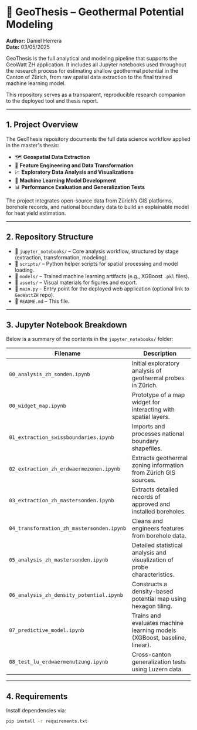 # 📘 GeoThesis – Geothermal Potential Modeling

**Author:** Daniel Herrera  
**Date:** 03/05/2025

GeoThesis is the full analytical and modeling pipeline that supports the GeoWatt ZH application. It includes all Jupyter notebooks used throughout the research process for estimating shallow geothermal potential in the Canton of Zürich, from raw spatial data extraction to the final trained machine learning model.

This repository serves as a transparent, reproducible research companion to the deployed tool and thesis report.

---

## 1. Project Overview

The GeoThesis repository documents the full data science workflow applied in the master's thesis:

- 🗺️ **Geospatial Data Extraction**  
- 🧮 **Feature Engineering and Data Transformation**  
- 📈 **Exploratory Data Analysis and Visualizations**  
- 🤖 **Machine Learning Model Development**  
- 📊 **Performance Evaluation and Generalization Tests**

The project integrates open-source data from Zürich’s GIS platforms, borehole records, and national boundary data to build an explainable model for heat yield estimation.

---

## 2. Repository Structure

- 📁 `jupyter_notebooks/` – Core analysis workflow, structured by stage (extraction, transformation, modeling).
- 📁 `scripts/` – Python helper scripts for spatial processing and model loading.
- 📁 `models/` – Trained machine learning artifacts (e.g., XGBoost `.pkl` files).
- 📁 `assets/` – Visual materials for figures and export.
- 📄 `main.py` – Entry point for the deployed web application (optional link to `GeoWattZH` repo).
- 📄 `README.md` – This file.

---

## 3. Jupyter Notebook Breakdown

Below is a summary of the contents in the `jupyter_notebooks/` folder:

| Filename | Description |
|---------|-------------|
| `00_analysis_zh_sonden.ipynb` | Initial exploratory analysis of geothermal probes in Zürich. |
| `00_widget_map.ipynb` | Prototype of a map widget for interacting with spatial layers. |
| `01_extraction_swissboundaries.ipynb` | Imports and processes national boundary shapefiles. |
| `02_extraction_zh_erdwaermezonen.ipynb` | Extracts geothermal zoning information from Zürich GIS sources. |
| `03_extraction_zh_mastersonden.ipynb` | Extracts detailed records of approved and installed boreholes. |
| `04_transformation_zh_mastersonden.ipynb` | Cleans and engineers features from borehole data. |
| `05_analysis_zh_mastersonden.ipynb` | Detailed statistical analysis and visualization of probe characteristics. |
| `06_analysis_zh_density_potential.ipynb` | Constructs a density-based potential map using hexagon tiling. |
| `07_predictive_model.ipynb` | Trains and evaluates machine learning models (XGBoost, baseline, linear). |
| `08_test_lu_erdwaermenutzung.ipynb` | Cross-canton generalization tests using Luzern data. |

---

## 4. Requirements

Install dependencies via:

```bash
pip install -r requirements.txt
